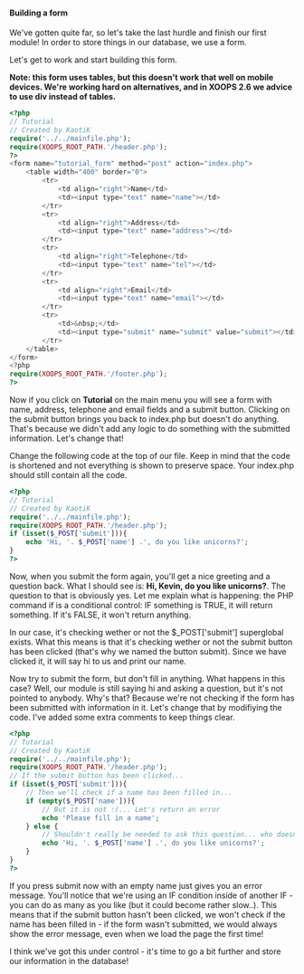 #### Building a form
We've gotten quite far, so let's take the last hurdle and finish our first module!
In order to store things in our database, we use a form. 

Let's get to work and start building this form.

**Note: this form uses tables, but this doesn't work that well on mobile devices. We're working hard on alternatives, and in XOOPS 2.6 we advice to use div instead of tables.**

```php
<?php
// Tutorial
// Created by KaotiK
require('../../mainfile.php');
require(XOOPS_ROOT_PATH.'/header.php');
?>
<form name="tutorial_form" method="post" action="index.php">
    <table width="400" border="0">
        <tr>
            <td align="right">Name</td>
            <td><input type="text" name="name"></td>
        </tr>
        <tr>
            <td align="right">Address</td>
            <td><input type="text" name="address"></td>
        </tr>
        <tr>
            <td align="right">Telephone</td>
            <td><input type="text" name="tel"></td>
        </tr>
        <tr>
            <td align="right">Email</td>
            <td><input type="text" name="email"></td>
        </tr>
        <tr>
            <td>&nbsp;</td>
            <td><input type="submit" name="submit" value="submit"></td>
        </tr>
    </table>
</form>
<?php
require(XOOPS_ROOT_PATH.'/footer.php');
?>
```
Now if you click on **Tutorial** on the main menu you will see a form with name, address, telephone and email fields and a submit button. Clicking on the submit button brings you back to index.php but doesn't do anything.
That's because we didn't add any logic to do something with the submitted information. Let's change that! 

Change the following code at the top of our file. Keep in mind that the code is shortened and not everything is shown to preserve space.
Your index.php should still contain all the code.
```php
<?php
// Tutorial 
// Created by KaotiK 
require('../../mainfile.php');
require(XOOPS_ROOT_PATH.'/header.php');
if (isset($_POST['submit'])){
    echo 'Hi, '. $_POST['name'] .', do you like unicorns?';
}
?>
```
Now, when you submit the form again, you'll get a nice greeting and a question back. What I should see is: **Hi, Kevin, do you like unicorns?**. The question to that is obviously yes.
Let me explain what is happening: the PHP command if is a conditional control: IF something is TRUE, it will return something. If it's FALSE, it won't return anything.

In our case, it's checking wether or not the $_POST\['submit'\] superglobal exists. What this means is that it's checking wether or not the submit button has been clicked (that's why we named the button submit).
Since we have clicked it, it will say hi to us and print our name.

Now try to submit the form, but don't fill in anything. What happens in this case?
Well, our module is still saying hi and asking a question, but it's not pointed to anybody. Why's that? Because we're not checking if the form has been submitted with information in it.
Let's change that by modifiying the code. I've added some extra comments to keep things clear. 
```php
<?php
// Tutorial 
// Created by KaotiK 
require('../../mainfile.php');
require(XOOPS_ROOT_PATH.'/header.php');
// If the submit button has been clicked...
if (isset($_POST['submit'])){
    // Then we'll check if a name has been filled in...
    if (empty($_POST['name'])){
        // But it is not :(... Let's return an error
        echo 'Please fill in a name';
    } else {
        // Shouldn't really be needed to ask this question... who doesn't like them?
        echo 'Hi, '. $_POST['name'] .', do you like unicorns?';
    }
}
?>
```
If you press submit now with an empty name just gives you an error message.
You'll notice that we're using an IF condition inside of another IF - you can do as many as you like (but it could become rather slow..). 
This means that if the submit button hasn't been clicked, we won't check if the name has been filled in - if the form wasn't submitted, we would always show the error message, even when we load the page the first time!

I think we've got this under control - it's time to go a bit further and store our information in the database!